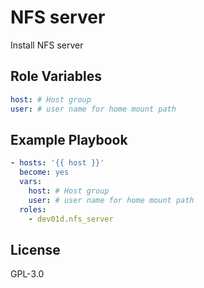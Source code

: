 # NFS server

Install NFS server

## Role Variables

```yml
host: # Host group
user: # user name for home mount path
```

## Example Playbook

```yml
- hosts: '{{ host }}'
  become: yes
  vars:
    host: # Host group
    user: # user name for home mount path
  roles:
    - dev01d.nfs_server
```

## License

GPL-3.0
